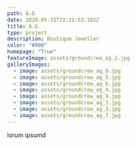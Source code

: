 ```yaml
---
path: A.G
date: 2020-05-31T22:21:53.102Z
title: A.G
type: project
description: Boutique Jeweller
color: "#000"
homepage: "True"
featureImage: assets/groundcrew_ag_2.jpg
galleryImages:
  - image: assets/groundcrew_ag_8.jpg
  - image: assets/groundcrew_ag_5.jpg
  - image: assets/groundcrew_ag_6.jpg
  - image: assets/groundcrew_ag_4.jpg
  - image: assets/groundcrew_ag_9.jpg
  - image: assets/groundcrew_ag_1.jpg
  - image: assets/groundcrew_ag_3.jpg
  - image: assets/groundcrew_ag_7.jpg
---
```

lorum ipsumd